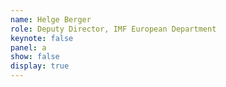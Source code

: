 ```yaml
---
name: Helge Berger
role: Deputy Director, IMF European Department
keynote: false
panel: a
show: false
display: true
---
```

